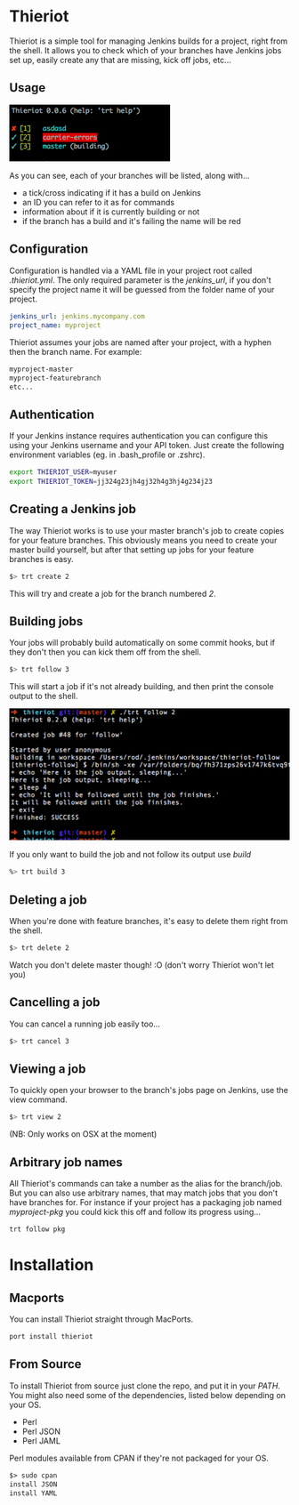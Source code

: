 
# Thieriot

Thieriot is a simple tool for managing Jenkins builds for a project, right
from the shell.  It allows you to check which of your branches have Jenkins
jobs set up, easily create any that are missing, kick off jobs, etc...

## Usage

![](http://github.com/rodnaph/thieriot/raw/master/images/default.png)

As you can see, each of your branches will be listed, along with...

* a tick/cross indicating if it has a build on Jenkins
* an ID you can refer to it as for commands
* information about if it is currently building or not
* if the branch has a build and it's failing the name will be red

## Configuration

Configuration is handled via a YAML file in your project root called _.thieriot.yml_.  The only required
parameter is the _jenkins_url_, if you don't specify the project name it will be guessed from the folder
name of your project.

```yaml
jenkins_url: jenkins.mycompany.com
project_name: myproject
```

Thieriot assumes your jobs are named after your project, with a hyphen then the branch name.  For example:

```
myproject-master
myproject-featurebranch
etc...
```

## Authentication

If your Jenkins instance requires authentication you can configure this using your
Jenkins username and your API token.  Just create the following environment
variables (eg. in .bash_profile or .zshrc).

```bash
export THIERIOT_USER=myuser
export THIERIOT_TOKEN=jj324g23jh4gj32h4g3hj4g234j23
```

## Creating a Jenkins job

The way Thieriot works is to use your master branch's job to create copies for
your feature branches.  This obviously means you need to create your master
build yourself, but after that setting up jobs for your feature branches is easy.

```bash
$> trt create 2
```

This will try and create a job for the branch numbered _2_.

## Building jobs

Your jobs will probably build automatically on some commit hooks, but if they don't
then you can kick them off from the shell.

```bash
$> trt follow 3
```

This will start a job if it's not already building, and then print the console
output to the shell.

![](http://github.com/rodnaph/thieriot/raw/master/images/follow.png)

If you only want to build the job and not follow its output use *build*

```bash
%> trt build 3
```

## Deleting a job

When you're done with feature branches, it's easy to delete them right from the shell.

```bash
$> trt delete 2
```

Watch you don't delete master though! :O (don't worry Thieriot won't let you)

## Cancelling a job

You can cancel a running job easily too...

```bash
$> trt cancel 3
```

## Viewing a job

To quickly open your browser to the branch's jobs page on Jenkins, use the view command.

```bash
$> trt view 2
```

(NB: Only works on OSX at the moment)

## Arbitrary job names

All Thieriot's commands can take a number as the alias for the branch/job.  But you can
also use arbitrary names, that may match jobs that you don't have branches for.  For
instance if your project has a packaging job named _myproject-pkg_ you could kick this
off and follow its progress using...

```bash
trt follow pkg
```

# Installation

## Macports

You can install Thieriot straight through MacPorts.

```bash
port install thieriot
```

## From Source

To install Thieriot from source just clone the repo, and put it in your _PATH_.
You might also need some of the dependencies, listed below depending on your OS.

 * Perl
 * Perl JSON
 * Perl JAML

Perl modules available from CPAN if they're not packaged for your OS.

```
$> sudo cpan
install JSON
install YAML
```

